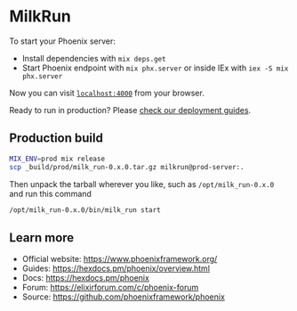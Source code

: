 # MilkRun

To start your Phoenix server:

  * Install dependencies with `mix deps.get`
  * Start Phoenix endpoint with `mix phx.server` or inside IEx with `iex -S mix phx.server`

Now you can visit [`localhost:4000`](http://localhost:4000) from your browser.

Ready to run in production? Please [check our deployment guides](https://hexdocs.pm/phoenix/deployment.html).

## Production build

```bash
MIX_ENV=prod mix release
scp _build/prod/milk_run-0.x.0.tar.gz milkrun@prod-server:.
```

Then unpack the tarball wherever you like, such as `/opt/milk_run-0.x.0` and run this command

```bash
/opt/milk_run-0.x.0/bin/milk_run start
```

## Learn more

  * Official website: https://www.phoenixframework.org/
  * Guides: https://hexdocs.pm/phoenix/overview.html
  * Docs: https://hexdocs.pm/phoenix
  * Forum: https://elixirforum.com/c/phoenix-forum
  * Source: https://github.com/phoenixframework/phoenix
